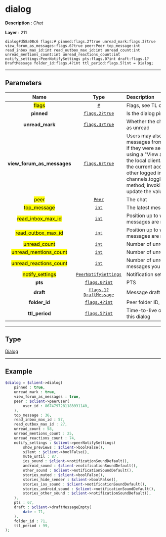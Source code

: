 # dialog

**Description** : *Chat*

**Layer** : 211

```tl
dialog#d58a08c6 flags:# pinned:flags.2?true unread_mark:flags.3?true view_forum_as_messages:flags.6?true peer:Peer top_message:int read_inbox_max_id:int read_outbox_max_id:int unread_count:int unread_mentions_count:int unread_reactions_count:int notify_settings:PeerNotifySettings pts:flags.0?int draft:flags.1?DraftMessage folder_id:flags.4?int ttl_period:flags.5?int = Dialog;
```

---

## Parameters

| Name | Type | Description |
| :---: | :---: | :--- |
| <mark>flags</mark> | [`#`](type/#) | Flags, see TL conditional fields |
| **pinned** | [`flags.2?true`](type/true) | Is the dialog pinned |
| **unread_mark** | [`flags.3?true`](type/true) | Whether the chat was manually marked as unread |
| **view_forum_as_messages** | [`flags.6?true`](type/true) | Users may also choose to display messages from all topics of a forum as if they were sent to a normal group, using a "View as messages" setting in the local client.  This setting only affects the current account, and is synced to other logged in sessions using the channels.toggleViewForumAsMessages method; invoking this method will update the value of this flag |
| <mark>peer</mark> | [`Peer`](type/Peer) | The chat |
| <mark>top_message</mark> | [`int`](type/int) | The latest message ID |
| <mark>read_inbox_max_id</mark> | [`int`](type/int) | Position up to which all incoming messages are read |
| <mark>read_outbox_max_id</mark> | [`int`](type/int) | Position up to which all outgoing messages are read |
| <mark>unread_count</mark> | [`int`](type/int) | Number of unread messages |
| <mark>unread_mentions_count</mark> | [`int`](type/int) | Number of unread mentions |
| <mark>unread_reactions_count</mark> | [`int`](type/int) | Number of unread reactions to messages you sent |
| <mark>notify_settings</mark> | [`PeerNotifySettings`](type/PeerNotifySettings) | Notification settings |
| **pts** | [`flags.0?int`](type/int) | PTS |
| **draft** | [`flags.1?DraftMessage`](type/DraftMessage) | Message draft |
| **folder_id** | [`flags.4?int`](type/int) | Peer folder ID, for more info click here |
| **ttl_period** | [`flags.5?int`](type/int) | Time-to-live of all messages sent in this dialog |

---

## Type

[Dialog](type/Dialog)

---

## Example

```php
$dialog = $client->dialog(
	pinned : true,
	unread_mark : true,
	view_forum_as_messages : true,
	peer : $client->peerUser(
		user_id : 8674797281183931140,
	),
	top_message : 36,
	read_inbox_max_id : 57,
	read_outbox_max_id : 27,
	unread_count : 58,
	unread_mentions_count : 25,
	unread_reactions_count : 74,
	notify_settings : $client->peerNotifySettings(
		show_previews : $client->boolFalse(),
		silent : $client->boolFalse(),
		mute_until : 87,
		ios_sound : $client->notificationSoundDefault(),
		android_sound : $client->notificationSoundDefault(),
		other_sound : $client->notificationSoundDefault(),
		stories_muted : $client->boolFalse(),
		stories_hide_sender : $client->boolFalse(),
		stories_ios_sound : $client->notificationSoundDefault(),
		stories_android_sound : $client->notificationSoundDefault(),
		stories_other_sound : $client->notificationSoundDefault(),
	),
	pts : 67,
	draft : $client->draftMessageEmpty(
		date : 71,
	),
	folder_id : 71,
	ttl_period : 99,
);
```